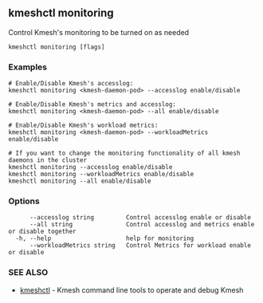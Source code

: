 ## kmeshctl monitoring

Control Kmesh's monitoring to be turned on as needed

```
kmeshctl monitoring [flags]
```

### Examples

```
# Enable/Disable Kmesh's accesslog:
kmeshctl monitoring <kmesh-daemon-pod> --accesslog enable/disable

# Enable/Disable Kmesh's metrics and accesslog:
kmeshctl monitoring <kmesh-daemon-pod> --all enable/disable

# Enable/Disable Kmesh's workload metrics:
kmeshctl monitoring <kmesh-daemon-pod> --workloadMetrics enable/disable

# If you want to change the monitoring functionality of all kmesh daemons in the cluster
kmeshctl monitoring --accesslog enable/disable
kmeshctl monitoring --workloadMetrics enable/disable
kmeshctl monitoring --all enable/disable
```

### Options

```
      --accesslog string         Control accesslog enable or disable
      --all string               Control accesslog and metrics enable or disable together
  -h, --help                     help for monitoring
      --workloadMetrics string   Control Metrics for workload enable or disable
```

### SEE ALSO

* [kmeshctl](kmeshctl.md)	 - Kmesh command line tools to operate and debug Kmesh


